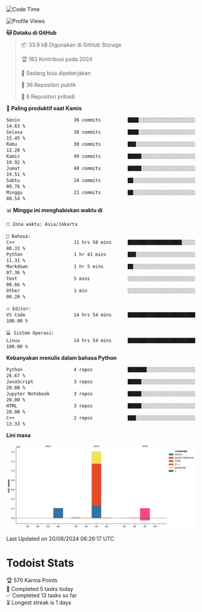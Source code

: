 <!--START_SECTION:waka-->
![Code Time](http://img.shields.io/badge/Code%20Time-16%20hrs%2058%20mins-blue)

![Profile Views](http://img.shields.io/badge/Profil%20dilihat-659-blue)

**🐱 Dataku di GitHub** 

> 📦 33.9 kB Digunakan di GitHub Storage 
 > 
> 🏆 183 Kontribusi pada 2024
 > 
> 💼 Sedang bisa dipekerjakan
 > 
> 📜 36 Repositori publik 
 > 
> 🔑 6 Repositori pribadi 
 > 
📅 **Paling produktif saat Kamis** 

```text
Senin                    36 commits          ████░░░░░░░░░░░░░░░░░░░░░   14.63 % 
Selasa                   38 commits          ████░░░░░░░░░░░░░░░░░░░░░   15.45 % 
Rabu                     30 commits          ███░░░░░░░░░░░░░░░░░░░░░░   12.20 % 
Kamis                    49 commits          █████░░░░░░░░░░░░░░░░░░░░   19.92 % 
Jumat                    48 commits          █████░░░░░░░░░░░░░░░░░░░░   19.51 % 
Sabtu                    24 commits          ██░░░░░░░░░░░░░░░░░░░░░░░   09.76 % 
Minggu                   21 commits          ██░░░░░░░░░░░░░░░░░░░░░░░   08.54 % 
```


📊 **Minggu ini menghabiskan waktu di** 

```text
🕑︎ Zona waktu: Asia/Jakarta

💬 Bahasa: 
C++                      11 hrs 58 mins      ████████████████████░░░░░   80.33 % 
Python                   1 hr 41 mins        ███░░░░░░░░░░░░░░░░░░░░░░   11.31 % 
Markdown                 1 hr 5 mins         ██░░░░░░░░░░░░░░░░░░░░░░░   07.36 % 
Text                     5 mins              ░░░░░░░░░░░░░░░░░░░░░░░░░   00.66 % 
Other                    1 min               ░░░░░░░░░░░░░░░░░░░░░░░░░   00.20 % 

🔥 Editor: 
VS Code                  14 hrs 54 mins      █████████████████████████   100.00 % 

💻 Sistem Operasi: 
Linux                    14 hrs 54 mins      █████████████████████████   100.00 % 
```

**Kebanyakan menulis dalam bahasa Python** 

```text
Python                   4 repos             ███████░░░░░░░░░░░░░░░░░░   26.67 % 
JavaScript               3 repos             █████░░░░░░░░░░░░░░░░░░░░   20.00 % 
Jupyter Notebook         3 repos             █████░░░░░░░░░░░░░░░░░░░░   20.00 % 
HTML                     3 repos             █████░░░░░░░░░░░░░░░░░░░░   20.00 % 
C++                      2 repos             ███░░░░░░░░░░░░░░░░░░░░░░   13.33 % 
```



**Lini masa**

![Lines of Code chart](https://raw.githubusercontent.com/yusuf601/yusuf601/main/assets/bar_graph.png)


 Last Updated on 20/08/2024 06:26:17 UTC
<!--END_SECTION:waka-->
# Todoist Stats

<!-- TODO-IST:START -->
🏆  570 Karma Points           
🌸  Completed 5 tasks today           
✅  Completed 13 tasks so far           
⏳  Longest streak is 1 days
<!-- TODO-IST:END -->
